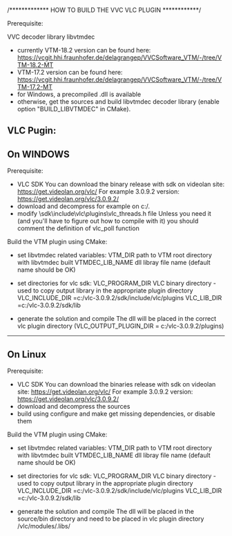 /************* HOW TO BUILD THE VVC VLC PLUGIN ************/

Prerequisite:

VVC decoder library libvtmdec
- currently VTM-18.2 version can be found here:
  https://vcgit.hhi.fraunhofer.de/delagrangep/VVCSoftware_VTM/-/tree/VTM-18.2-MT
- VTM-17.2 version can be found here:
  https://vcgit.hhi.fraunhofer.de/delagrangep/VVCSoftware_VTM/-/tree/VTM-17.2-MT
- for Windows, a precompiled .dll is available
- otherwise, get the sources and build libvtmdec decoder library (enable option "BUILD_LIBVTMDEC" in CMake).


VLC Pugin:
-------------------
On WINDOWS
-------------------

Prerequisite:
  - VLC SDK
  You can download the binary release with sdk on videolan site: https://get.videolan.org/vlc/
  For example 3.0.9.2 version: https://get.videolan.org/vlc/3.0.9.2/
  - download and decompress for example on c:/.
  - modify \sdk\include\vlc\plugins\vlc_threads.h file
  Unless you need it (and you'll have to figure out how to compile with it) 
  you should comment the definition of vlc_poll function 

Build the VTM plugin using CMake:
- set libvtmdec related variables:
  VTM_DIR               path to VTM root directory with libvtmdec built
  VTMDEC_LIB_NAME       dll libray file name (default name should be OK)

- set directories for vlc sdk:
  VLC_PROGRAM_DIR       VLC binary directory - used to copy output library in the appropriate plugin directory
  VLC_INCLUDE_DIR       =c:/vlc-3.0.9.2/sdk/include/vlc/plugins
  VLC_LIB_DIR           =c:/vlc-3.0.9.2/sdk/lib

- generate the solution and compile
  The dll will be placed in the correct vlc plugin directory (VLC_OUTPUT_PLUGIN_DIR = c:/vlc-3.0.9.2/plugins)

-------------------
On Linux
-------------------

Prerequisite:
  - VLC SDK
  You can download the binaries release with sdk on videolan site: https://get.videolan.org/vlc/
  For example 3.0.9.2 version: https://get.videolan.org/vlc/3.0.9.2/
  - download and decompress the sources
  - build using configure and make
  get missing dependencies, or disable them

Build the VTM plugin using CMake:
- set libvtmdec related variables:
  VTM_DIR               path to VTM root directory with libvtmdec built
  VTMDEC_LIB_NAME       dll libray file name (default name should be OK)

- set directories for vlc sdk:
  VLC_PROGRAM_DIR       VLC binary directory - used to copy output library in the appropriate plugin directory
  VLC_INCLUDE_DIR       =c:/vlc-3.0.9.2/sdk/include/vlc/plugins
  VLC_LIB_DIR           =c:/vlc-3.0.9.2/sdk/lib

- generate the solution and compile
  The dll will be placed in the source/bin directory and need to be placed in vlc plugin directory /vlc/modules/.libs/
